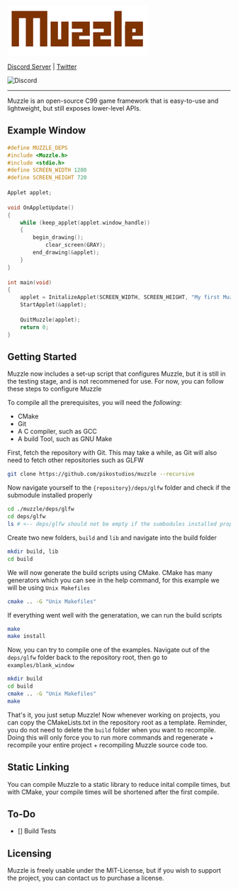 ![Muzzle Logo](https://github.com/PikoStudios/Muzzle/blob/main/.github/assests/muzzle.png?raw=true)



[Discord Server](https://discord.gg/Rw2FdYw5dK) | [Twitter](https://twitter.com/piko_studios)

![Discord](https://img.shields.io/discord/784899614410670090?color=%23AAA62C&label=PikoStudios%20Discord%20Server&style=flat-square)
***
Muzzle is an open-source C99 game framework that is easy-to-use and lightweight, but still exposes lower-level APIs.

## Example Window
```c
#define MUZZLE_DEPS
#include <Muzzle.h>
#include <stdio.h>
#define SCREEN_WIDTH 1280
#define SCREEN_HEIGHT 720

Applet applet;

void OnAppletUpdate()
{
    while (keep_applet(applet.window_handle))
    {
        begin_drawing();
            clear_screen(GRAY);
        end_drawing(&applet);
    }
}

int main(void)
{
    applet = InitalizeApplet(SCREEN_WIDTH, SCREEN_HEIGHT, "My first Muzzle app!", MUZZLE_FALSE, MUZZLE_TRUE);
    StartApplet(&applet);

    QuitMuzzle(applet);
    return 0;
}
```

## Getting Started
Muzzle now includes a set-up script that configures Muzzle, but it is still in the testing stage, and is not recommened for use. For now, you can follow these steps to configure Muzzle

To compile all the prerequisites, you will need the *following*:
 - CMake
 - Git
 - A C compiler, such as GCC
 - A build Tool, such as GNU Make

First, fetch the repository with Git. This may take a while, as Git will also need to fetch other repositories such as GLFW
```bash
git clone https://github.com/pikostudios/muzzle --recursive
```

Now navigate yourself to the `{repository}/deps/glfw` folder and check if the submodule installed properly
```bash
cd ./muzzle/deps/glfw
cd deps/glfw
ls # <-- deps/glfw should not be empty if the sumbodules installed properly
```

Create two new folders, `build` and `lib` and navigate into the build folder
```bash
mkdir build, lib
cd build
```

We will now generate the build scripts using CMake. CMake has many generators which you can see in the help command, for this example we will be using `Unix Makefiles`
```bash
cmake .. -G "Unix Makefiles"
```

If everything went well with the generatation, we can run the build scripts
```bash
make
make install
```

Now, you can try to compile one of the examples. Navigate out of the `deps/glfw` folder back to the repository root, then go to `examples/blank_window`
```bash
mkdir build
cd build
cmake .. -G "Unix Makefiles"
make
```

That's it, you just setup Muzzle! Now whenever working on projects, you can copy the CMakeLists.txt in the repository root as a template. 
Reminder, you do not need to delete the `build` folder when you want to recompile. Doing this will only force you to run more commands and regenerate + recompile your entire project + recompiling Muzzle source code too.

## Static Linking
You can compile Muzzle to a static library to reduce inital compile times, but with CMake, your compile times will be shortened after the first compile.

## To-Do
 - [] Build Tests

## Licensing
Muzzle is freely usable under the MIT-License, but if you wish to support the project, you can contact us to purchase a license.